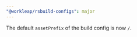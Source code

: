 ```yaml
---
"@workleap/rsbuild-configs": major
---
```


The default `assetPrefix` of the build config is now `/`.
